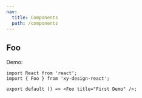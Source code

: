 ```yaml
---
nav:
  title: Components
  path: /components
---
```


## Foo

Demo:

```tsx
import React from 'react';
import { Foo } from 'xy-design-react';

export default () => <Foo title="First Demo" />;
```
